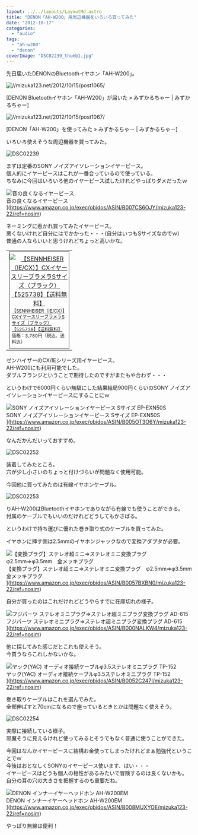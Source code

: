 ```yaml
---
layout: ../../layouts/LayoutMd.astro
title: "DENON「AH-W200」用周辺機器をいろいろ買ってみた"
date: "2012-10-17"
categories: 
  - "audio"
tags: 
  - "ah-w200"
  - "denon"
coverImage: "DSC02239_thumb1.jpg"
---
```


先日届いたDENONのBluetoothイヤホン「AH-W200」。

![//mizuka123.net/2012/10/15/post1065/](http://capture.heartrails.com/200x200/cool?//mizuka123.net/2012/10/15/post1065/ "DENON Bluetoothイヤホン「AH-W200」が届いた » みずかるちゃー | みずかるちゃー")


[DENON Bluetoothイヤホン「AH-W200」が届いた » みずかるちゃー | みずかるちゃー]

![//mizuka123.net/2012/10/15/post1067/](http://capture.heartrails.com/200x200/cool/1350489026916?//mizuka123.net/2012/10/15/post1067/ "DENON「AH-W200」を使ってみた » みずかるちゃー | みずかるちゃー")


[DENON「AH-W200」を使ってみた » みずかるちゃー | みずかるちゃー]

いろいろ使えそうな周辺機器を買ってみた。

![DSC02239](/archive/images/DSC02239_thumb.jpg "DSC02239")


まずは定番のSONY ノイズアイソレーションイヤーピース。  
個人的にイヤーピースはこれが一番合っているので使っている。  
ちなみに今回はいろいろ他のイヤーピース試したけれどやっぱりダメだったｗ

![音の良くなるイヤーピース](/archive/images/31%2BmfD1ZHZL._SL75_.jpg)  
音の良くなるイヤーピース  
](https://www.amazon.co.jp/exec/obidos/ASIN/B007CS6OJY/mizuka123-22/ref=nosim)

ネーミングに惹かれ買ってみたイヤーピース。  
悪くないけれど自分にはでかかった・・・(自分はいつもSサイズなのでｗ)  
普通の人ならいいと思うけれどちょっと高いかな。

<table border="0" cellspacing="0" cellpadding="0"><tbody><tr><td valign="top"><div style="text-align: center; padding-bottom: 6px; margin: 0px; padding-left: 0px; width: 160px; padding-right: 0px; float: left; padding-top: 6px; border: 1px solid;"><a href="http://hb.afl.rakuten.co.jp/hgc/1024c045.57b899c8.1024c046.38a6f8d8/?pc=http%3a%2f%2fitem.rakuten.co.jp%2fe-earphone%2f10003487%2f%3fscid%3daf_ich_link_tbl&amp;m=http%3a%2f%2fm.rakuten.co.jp%2fe-earphone%2fi%2f10003487%2f" target="_blank"><img style="margin: 0px; padding: 0px;" alt="【SENNHEISER（IE/CX）】CXイヤースリーブラメラSサイズ（ブラック）【525738】【送料無料】" src="http://hbb.afl.rakuten.co.jp/hgb/?pc=http%3a%2f%2fthumbnail.image.rakuten.co.jp%2f%400_mall%2fe-earphone%2fcabinet%2f00749084%2fimg57226194.jpg%3f_ex%3d128x128&amp;m=http%3a%2f%2fthumbnail.image.rakuten.co.jp%2f%400_mall%2fe-earphone%2fcabinet%2f00749084%2fimg57226194.jpg%3f_ex%3d80x80" border="0"></a><p style="text-align: left; padding-bottom: 2px; line-height: 1.4em; margin: 0px; padding-left: 6px; padding-right: 6px; font-size: 12px; padding-top: 2px;"><a href="http://hb.afl.rakuten.co.jp/hgc/1024c045.57b899c8.1024c046.38a6f8d8/?pc=http%3a%2f%2fitem.rakuten.co.jp%2fe-earphone%2f10003487%2f%3fscid%3daf_ich_link_tbl&amp;m=http%3a%2f%2fm.rakuten.co.jp%2fe-earphone%2fi%2f10003487%2f" target="_blank">【SENNHEISER（IE/CX）】CXイヤースリーブラメラSサイズ（ブラック）【525738】【送料無料】</a><br>価格：3,780円（税込、送料込）</p></div></td></tr></tbody></table>

ゼンハイザーのCX/IEシリーズ用イヤーピース。  
AH-W200にも利用可能でした。  
ダブルフランジということで期待したのですがまたもや合わず・・・

というわけで6000円くらい無駄にした結果結局900円くらいのSONY ノイズアイソレーションイヤーピースにすることにｗ

![SONY ノイズアイソレーションイヤーピース Sサイズ EP-EXN50S](/archive/images/31Xa%2BBiVvTL._SL75_.jpg)  
SONY ノイズアイソレーションイヤーピース Sサイズ EP-EXN50S  
](https://www.amazon.co.jp/exec/obidos/ASIN/B005OT3O6Y/mizuka123-22/ref=nosim)

なんだかんだいっておすすめ。

![DSC02252](/archive/images/DSC02252_thumb.jpg "DSC02252")


装着してみたところ。  
穴が少し小さいのちょっと付けづらいが問題なく使用可能。

今回他に買ってみたのは有線イヤホンケーブル。

![DSC02253](/archive/images/DSC02253_thumb.jpg "DSC02253")


りAH-W200はBluetoothイヤホンでありながら有線でも使うことができる。  
付属のケーブルでもいいのだけれどどうしてもかさばる。

というわけで持ち運びに優れた巻き取り式のケーブルを買ってみた。

イヤホンに挿す側は2.5mmのイヤホンジャックなので変換アダプタが必要。

![【変換プラグ】ステレオ超ミニ⇒ステレオミニ変換プラグ　φ2.5mm⇒φ3.5mm　金メッキプラグ](/archive/images/311tdn7AfFL._SL75_.jpg)  
【変換プラグ】ステレオ超ミニ⇒ステレオミニ変換プラグ　φ2.5mm⇒φ3.5mm　金メッキプラグ  
](https://www.amazon.co.jp/exec/obidos/ASIN/B0057BXBN0/mizuka123-22/ref=nosim)

自分が買ったのはこれだけれどどうやらすでに在庫切れの様子。

![フジパーツ ステレオミニプラグ⇒ステレオ超ミニプラグ変換プラグ AD-615](/archive/images/31%2BnFx5vBkL._SL75_.jpg)  
フジパーツ ステレオミニプラグ⇒ステレオ超ミニプラグ変換プラグ AD-615  
](https://www.amazon.co.jp/exec/obidos/ASIN/B000NALKW4/mizuka123-22/ref=nosim)

他に探してみた感じだとこれも使えそう。  
今買うならこれしかないかな。

![ヤック(YAC) オーディオ接続ケーブルφ3.5ステレオミニプラグ TP-152](/archive/images/41zoHjKKtoL._SL75_.jpg)  
ヤック(YAC) オーディオ接続ケーブルφ3.5ステレオミニプラグ TP-152  
](https://www.amazon.co.jp/exec/obidos/ASIN/B0052C247I/mizuka123-22/ref=nosim)

巻き取りケーブルはこれを選んでみた。  
全部伸ばすと70cmになるので座っているときとかは問題なく使えそう。

![DSC02254](/archive/images/DSC02254_thumb.jpg "DSC02254")


実際に接続している様子。  
邪魔そうに見えるけれど使ってみるとそうでもなく普通に使うことができた。

今回はなんかイヤーピースに結構お金使ってしまったけれどまぁ勉強代ということでｗ  
今後はおとなしくSONYのイヤーピース使います、はい・・・  
イヤーピースはどうも個人の相性があるみたいで冒険するのは良くないかも。  
自分の耳の穴の大きさを把握するのも重要だね。

![DENON インナーイヤーヘッドホン AH-W200EM](/archive/images/413IQSbcFhL._SL75_.jpg)  
DENON インナーイヤーヘッドホン AH-W200EM  
](https://www.amazon.co.jp/exec/obidos/ASIN/B008MUXYOE/mizuka123-22/ref=nosim)

やっぱり無線は便利！
